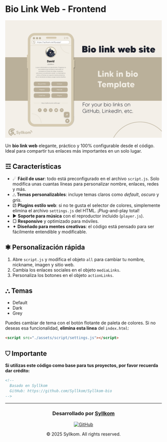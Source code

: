 # Bio Link Web - Frontend

![Preview](./assets/img/preview.png)

Un **bio link web** elegante, práctico y 100% configurable desde el código. Ideal para compartir tus enlaces más importantes en un solo lugar.

## ☲ Características

- ☄ **Fácil de usar**: todo está preconfigurado en el archivo `script.js`. Solo modifica unas cuantas líneas para personalizar nombre, enlaces, redes y más.
- ⛬ **Temas personalizables**: incluye temas claros como *default*, *oscuro* y *gris*.
- ⚂ **Plugins estilo web**: si no te gusta el selector de colores, simplemente elimina el archivo `settings.js` del HTML. ¡Plug-and-play total!
- ▶ **Soporte para música** con el reproductor incluido (`player.js`).
- ▢ **Responsive** y optimizado para móviles.
- ✦ **Diseñado para mentes creativas**: el código está pensado para ser fácilmente entendible y modificable.

## ✱ Personalización rápida

1. Abre `script.js` y modifica el objeto `all` para cambiar tu nombre, nickname, imagen y sitio web.
2. Cambia los enlaces sociales en el objeto `mediaLinks`.
3. Personaliza los botones en el objeto `actionLinks`.

## ⛬ Temas

- Default
- Dark
- Grey

Puedes cambiar de tema con el botón flotante de paleta de colores. Si no deseas esa funcionalidad, **elimina esta línea** del `index.html`:

```html
<script src="./assets/script/settings.js"></script>
```

## ⛉ Importante

**Si utilizas este código como base para tus proyectos, por favor recuerda dar crédito:**

```html
<!-- 
  Basado en Syllkom
  GitHub: https://github.com/Syllkom/Syllkom-bio
-->
```

---

<div align="center">
  
  ### Desarrollado por [Syllkom](https://github.com/Syllkom)
  
  [![GitHub](https://img.shields.io/badge/GitHub-Syllkom-181717?style=for-the-badge&logo=github)](https://github.com/Syllkom)
  
  © 2025 Syllkom. All rights reserved.

